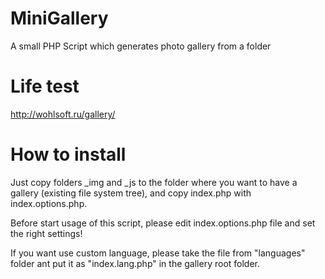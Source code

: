 # MiniGallery
A small PHP Script which generates photo gallery from a folder

# Life test
http://wohlsoft.ru/gallery/

# How to install
Just copy folders _img and _js to the folder where you want to have a gallery (existing file system tree), and copy index.php with index.options.php.

Before start usage of this script, please edit index.options.php file and set the right settings!

If you want use custom language, please take the file from "languages" folder ant put it as "index.lang.php" in the gallery root folder.

